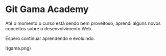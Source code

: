 # Git Gama Academy

Até o momento o curso está sendo bem proveitoso, aprendi alguns novos conceitos sobre o desenvolvimento Web.

Espero continuar aprendendo e evoluindo.

!(gama.png)